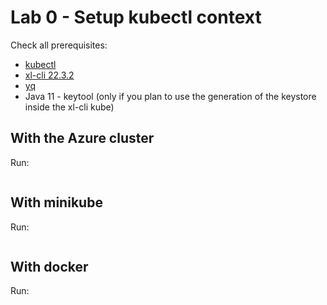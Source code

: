 
# Lab 0 - Setup kubectl context

Check all prerequisites:

- [kubectl](https://kubernetes.io/docs/tasks/tools/)
- [xl-cli 22.3.2](https://dist.xebialabs.com/public/xl-cli/22.3.2/)
- [yq](https://github.com/mikefarah/yq)
- Java 11 - keytool (only if you plan to use the generation of the keystore inside the xl-cli kube)

## With the Azure cluster

Run:

```shell

```

## With minikube

Run:

```shell

```

## With docker

Run:

```shell

```

